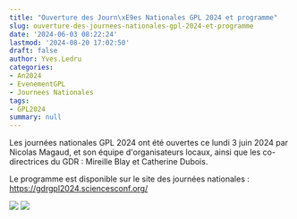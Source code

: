 ```yaml
---
title: "Ouverture des Journ\xE9es Nationales GPL 2024 et programme"
slug: ouverture-des-journees-nationales-gpl-2024-et-programme
date: '2024-06-03 08:22:24'
lastmod: '2024-08-20 17:02:50'
draft: false
author: Yves.Ledru
categories:
- An2024
- EvenementGPL
- Journees Nationales
tags:
- GPL2024
summary: null
---
```


Les journées nationales GPL 2024 ont été ouvertes ce lundi 3 juin 2024 par Nicolas Magaud, et son équipe d'organisateurs locaux, ainsi que les co-directrices du GDR : Mireille Blay et Catherine Dubois.

Le programme est disponible sur le site des journées nationales : <https://gdrgpl2024.sciencesconf.org/>

![](https://gdr-gpl.cnrs.fr/sites/default/files/imagesGPL/JourneesNationales/JourneesNationales2024/GPL2024Ouverture1.JPG) ![](https://gdr-gpl.cnrs.fr/sites/default/files/imagesGPL/JourneesNationales/JourneesNationales2024/GPL2024Ouverture2.JPG)

